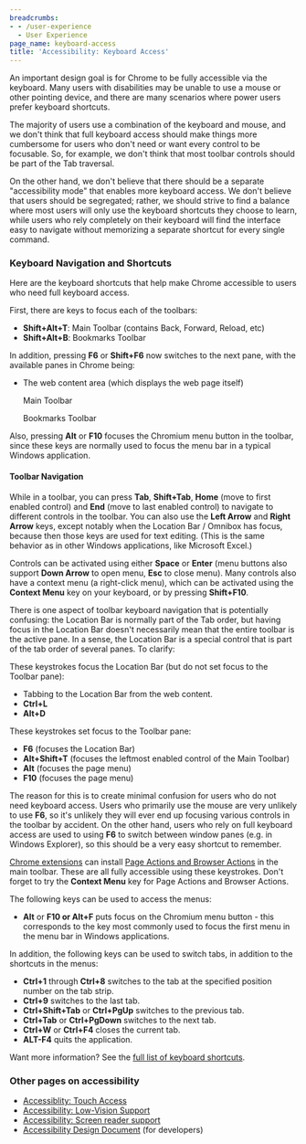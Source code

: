 ```yaml
---
breadcrumbs:
- - /user-experience
  - User Experience
page_name: keyboard-access
title: 'Accessibility: Keyboard Access'
---
```


An important design goal is for Chrome to be fully accessible via the keyboard.
Many users with disabilities may be unable to use a mouse or other pointing
device, and there are many scenarios where power users prefer keyboard
shortcuts.

The majority of users use a combination of the keyboard and mouse, and we don't
think that full keyboard access should make things more cumbersome for users who
don't need or want every control to be focusable. So, for example, we don't
think that most toolbar controls should be part of the Tab traversal.

On the other hand, we don't believe that there should be a separate
"accessibility mode" that enables more keyboard access. We don't believe that
users should be segregated; rather, we should strive to find a balance where
most users will only use the keyboard shortcuts they choose to learn, while
users who rely completely on their keyboard will find the interface easy to
navigate without memorizing a separate shortcut for every single command.

### Keyboard Navigation and Shortcuts

Here are the keyboard shortcuts that help make Chrome accessible to users who
need full keyboard access.

First, there are keys to focus each of the toolbars:

*   **Shift+Alt+T**: Main Toolbar (contains Back, Forward, Reload, etc)
*   **Shift+Alt+B**: Bookmarks Toolbar

In addition, pressing **F6** or **Shift+F6** now switches to the next pane, with
the available panes in Chrome being:

*   The web content area (which displays the web page itself)

    Main Toolbar

    Bookmarks Toolbar

Also, pressing **Alt** or **F10** focuses the Chromium menu button in the
toolbar, since these keys are normally used to focus the menu bar in a typical
Windows application.

#### Toolbar Navigation

While in a toolbar, you can press **Tab**, **Shift+Tab**, **Home** (move to
first enabled control) and **End** (move to last enabled control) to navigate to
different controls in the toolbar. You can also use the **Left Arrow** and
**Right Arrow** keys, except notably when the Location Bar / Omnibox has focus,
because then those keys are used for text editing. (This is the same behavior as
in other Windows applications, like Microsoft Excel.)

Controls can be activated using either **Space** or **Enter** (menu buttons also
support **Down Arrow** to open menu, **Esc** to close menu). Many controls also
have a context menu (a right-click menu), which can be activated using the
**Context Menu** key on your keyboard, or by pressing **Shift+F10**.

There is one aspect of toolbar keyboard navigation that is potentially
confusing: the Location Bar is normally part of the Tab order, but having focus
in the Location Bar doesn't necessarily mean that the entire toolbar is the
active pane. In a sense, the Location Bar is a special control that is part of
the tab order of several panes. To clarify:

These keystrokes focus the Location Bar (but do not set focus to the Toolbar
pane):

*   Tabbing to the Location Bar from the web content.
*   **Ctrl+L**
*   **Alt+D**

These keystrokes set focus to the Toolbar pane:

*   **F6** (focuses the Location Bar)
*   **Alt+Shift+T** (focuses the leftmost enabled control of the Main
            Toolbar)
*   **Alt** (focuses the page menu)
*   **F10** (focuses the page menu)

The reason for this is to create minimal confusion for users who do not need
keyboard access. Users who primarily use the mouse are very unlikely to use
**F6**, so it's unlikely they will ever end up focusing various controls in the
toolbar by accident. On the other hand, users who rely on full keyboard access
are used to using **F6** to switch between window panes (e.g. in Windows
Explorer), so this should be a very easy shortcut to remember.

[Chrome extensions](https://chrome.google.com/extensions) can install [Page
Actions and Browser
Actions](http://www.google.com/support/chrome/bin/answer.py?answer=154007) in
the main toolbar. These are all fully accessible using these keystrokes. Don't
forget to try the **Context Menu** key for Page Actions and Browser Actions.

The following keys can be used to access the menus:

*   **Alt** or **F10 or Alt+F** puts focus on the Chromium menu button -
            this corresponds to the key most commonly used to focus the first
            menu in the menu bar in Windows applications.

In addition, the following keys can be used to switch tabs, in addition to the
shortcuts in the menus:

*   **Ctrl+1** through **Ctrl+8** switches to the tab at the specified
            position number on the tab strip.
*   **Ctrl+9** switches to the last tab.
*   **Ctrl+Shift+Tab** or **Ctrl+PgUp** switches to the previous tab.
*   **Ctrl+Tab** or **Ctrl+PgDown** switches to the next tab.
*   **Ctrl+W** or **Ctrl+F4** closes the current tab.
*   **ALT-F4** quits the application.

Want more information? See the [full list of keyboard
shortcuts](https://support.google.com/chrome/answer/157179?hl=en).

### Other pages on accessibility

*   [Accessiblity: Touch Access](/user-experience/touch-access)
*   [Accessibility: Low-Vision
            Support](/user-experience/low-vision-support)
*   [Accessibility: Screen reader
            support](/user-experience/assistive-technology-support)
*   [Accessibility Design
            Document](/developers/design-documents/accessibility) (for
            developers)
